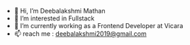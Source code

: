 - 👋 Hi, I’m Deebalakshmi Mathan
- 👀 I’m interested in Fullstack
- 🌱 I’m currently working as a Frontend Developer at Vicara
- 📫 reach me : deebalakshmi2019@gmail.com


<!---
DeebalakshmiMathan/DeebalakshmiMathan is a ✨ special ✨ repository because its `README.md` (this file) appears on your GitHub profile.
You can click the Preview link to take a look at your changes.
--->
